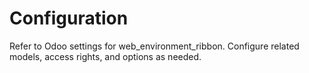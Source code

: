 # Configuration

Refer to Odoo settings for web_environment_ribbon. Configure related models, access rights, and options as needed.
